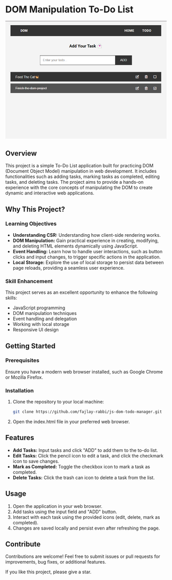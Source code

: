 # DOM Manipulation To-Do List

![Project Image](./assets/SS/Screenshot%202024-02-23%20120045.png)

## Overview

This project is a simple To-Do List application built for practicing DOM (Document Object Model) manipulation in web development. It includes functionalities such as adding tasks, marking tasks as completed, editing tasks, and deleting tasks. The project aims to provide a hands-on experience with the core concepts of manipulating the DOM to create dynamic and interactive web applications.

## Why This Project?

### Learning Objectives

- **Understanding CSR:** Understanding how client-side rendering works.
- **DOM Manipulation:** Gain practical experience in creating, modifying, and deleting HTML elements dynamically using JavaScript.
- **Event Handling:** Learn how to handle user interactions, such as button clicks and input changes, to trigger specific actions in the application.
- **Local Storage:** Explore the use of local storage to persist data between page reloads, providing a seamless user experience.

### Skill Enhancement

This project serves as an excellent opportunity to enhance the following skills:

- JavaScript programming
- DOM manipulation techniques
- Event handling and delegation
- Working with local storage
- Responsive UI design

## Getting Started

### Prerequisites

Ensure you have a modern web browser installed, such as Google Chrome or Mozilla Firefox.

### Installation

1. Clone the repository to your local machine:

   ```bash
   git clone https://github.com/fajlay-rabbi/js-dom-todo-manager.git

2. Open the index.html file in your preferred web browser.


## Features

- **Add Tasks:** Input tasks and click "ADD" to add them to the to-do list.
- **Edit Tasks:** Click the pencil icon to edit a task, and click the checkmark icon to save changes.
- **Mark as Completed:** Toggle the checkbox icon to mark a task as completed.
- **Delete Tasks:** Click the trash can icon to delete a task from the list.

## Usage

1. Open the application in your web browser.
2. Add tasks using the input field and "ADD" button.
3. Interact with each task using the provided icons (edit, delete, mark as completed).
4. Changes are saved locally and persist even after refreshing the page.

## Contribute

Contributions are welcome! Feel free to submit issues or pull requests for improvements, bug fixes, or additional features.

If you like this project, please give a star.